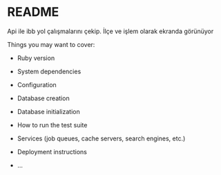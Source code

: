 # README

Api ile ibb yol çalışmalarını çekip. İlçe ve işlem olarak ekranda görünüyor

Things you may want to cover:

* Ruby version

* System dependencies

* Configuration

* Database creation

* Database initialization

* How to run the test suite

* Services (job queues, cache servers, search engines, etc.)

* Deployment instructions

* ...
